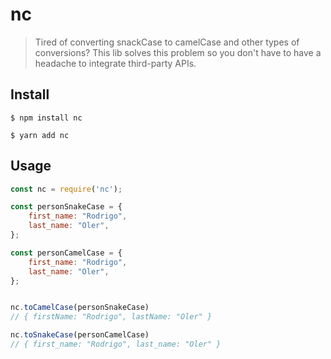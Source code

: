 # nc

> Tired of converting snackCase to camelCase and other types of conversions? This lib solves this problem so you don't have to have a headache to integrate third-party APIs.

## Install

```
$ npm install nc
```

```
$ yarn add nc
```

## Usage

```js
const nc = require('nc');

const personSnakeCase = {
    first_name: "Rodrigo",
    last_name: "Oler",
};

const personCamelCase = {
    first_name: "Rodrigo",
    last_name: "Oler",
};


nc.toCamelCase(personSnakeCase)
// { firstName: "Rodrigo", lastName: "Oler" } 

nc.toSnakeCase(personCamelCase)
// { first_name: "Rodrigo", last_name: "Oler" } 
```
